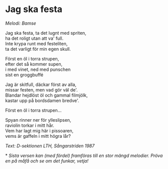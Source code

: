 # Jag ska festa

_Melodi: Bamse_

Jag ska festa, ta det lugnt med spriten,  
ha det roligt utan att va' full.  
Inte krypa runt med festeliten,  
ta det varligt för min egen skull.

Först en öl i torra strupen,  
efter det så kommer supen,  
i med vinet, ned med punschen  
sist en groggbuffé

Jag är skitfull, däckar först av alla,  
missar festen, men vad gör väl de'.  
Blandar hejdlöst öl och gammal filmjölk,  
kastar upp på bordsdamen bredve'.

Först en öl i torra strupen...

Spyan rinner ner för ylleslipsen,  
raviolin torkar i mitt hår.  
Vem har lagt mig här i pissoaren,  
vems är gaffeln i mitt högra lår?

_Text: D-sektionen LTH, Sångarstriden 1987_

\* _Sista versen kan (med fördel) framföras till en stor mängd melodier. Pröva en på måfå och se om det funkar, vetja!_
